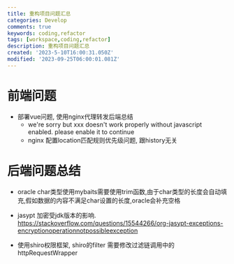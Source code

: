 ```yaml
---
title: 重构项目问题汇总
categories: Develop
comments: true
keywords: coding,refactor
tags: [workspace,coding,refactor]
description: 重构项目问题汇总
created: '2023-5-10T16:00:31.050Z'
modified: '2023-09-25T06:00:01.081Z'
---
```


# 前端问题
- 部署vue问题, 使用nginx代理转发后端总结
  - we're sorry but xxx doesn't work properly without javascript enabled. please enable it to continue
  - nginx 配置location匹配规则优先级问题, 跟history无关

# 后端问题总结

- oracle char类型使用mybaits需要使用trim函数,由于char类型的长度会自动填充,假如数据的内容不满足char设置的长度,oracle会补充空格

- jasypt 加密受jdk版本的影响. <https://stackoverflow.com/questions/15544266/org-jasypt-exceptions-encryptionoperationnotpossibleexception>

- 使用shiro权限框架, shiro的filter 需要修改过滤链调用中的httpRequestWrapper
